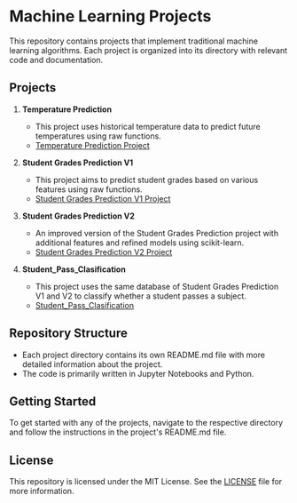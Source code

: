 # Machine Learning Projects

This repository contains projects that implement traditional machine learning algorithms. Each project is organized into its directory with relevant code and documentation.

## Projects

1. **Temperature Prediction**
   - This project uses historical temperature data to predict future temperatures using raw functions.
   - [Temperature Prediction Project](https://github.com/XavierMerinoM/Machine_Learning/tree/main/1-Temperature_Prediction)

2. **Student Grades Prediction V1**
   - This project aims to predict student grades based on various features using raw functions.
   - [Student Grades Prediction V1 Project](https://github.com/XavierMerinoM/Machine_Learning/tree/main/2-Student_Grades_Prediction_V1)

3. **Student Grades Prediction V2**
   - An improved version of the Student Grades Prediction project with additional features and refined models using scikit-learn.
   - [Student Grades Prediction V2 Project](https://github.com/XavierMerinoM/Machine_Learning/tree/main/3-Student_Grades_Prediction_V2)

4. **Student_Pass_Clasification**
   - This project uses the same database of Student Grades Prediction V1 and V2 to classify whether a student passes a subject.
   - [Student_Pass_Clasification](https://github.com/XavierMerinoM/Machine_Learning/tree/main/4-Student_Pass_Clasification)

## Repository Structure

- Each project directory contains its own README.md file with more detailed information about the project.
- The code is primarily written in Jupyter Notebooks and Python.

## Getting Started

To get started with any of the projects, navigate to the respective directory and follow the instructions in the project's README.md file.

## License

This repository is licensed under the MIT License. See the [LICENSE](LICENSE) file for more information.
